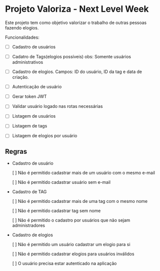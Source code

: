# Projeto Valoriza - Next Level Week

Este projeto tem como objetivo valorizar o trabalho de outras pessoas fazendo elogios.

Funcionalidades:
- [ ] Cadastro de usuários

- [ ] Cadatro de Tags(elogios possíveis)
obs: Somente usuários administrativos

- [ ] Cadastro de elogios. Campos: ID do usuário, ID da tag e data de criação.

- [ ] Autenticação de usuário
- [ ] Gerar token  JWT
- [ ] Validar usuário logado nas rotas necessárias

- [ ] Listagem de usuários
- [ ] Listagem de tags
- [ ] Listagem de elogios por usuário

## Regras

- Cadastro de usuário

    [ ] Não é permitido cadastrar mais de um usuário com o mesmo e-mail

    [ ] Não é permitido cadastrar usuário sem e-mail

- Cadastro de TAG

    [ ] Não é permitido cadastrar mais de uma tag com o mesmo nome

    [ ] Não é permitido cadastrar tag sem nome

    [ ] Não é permitido o cadastro por usuários que não sejam administradores

- Cadastro de elogios

    [ ] Não é permitido um usuário cadastrar um elogio para si

    [ ] Não é permitido cadastrar elogios para usuários inválidos

    [ ] O usuário precisa estar autenticado na aplicação

